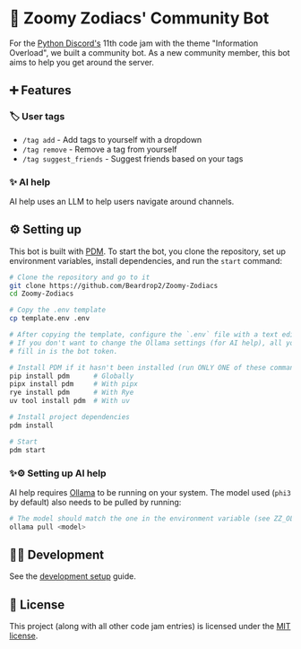 # 🤖 Zoomy Zodiacs' Community Bot

For the [Python Discord's](https://pythondiscord.com) 11th code jam with the
theme "Information Overload", we built a community bot. As a new community
member, this bot aims to help you get around the server.

## ➕ Features

### 🏷️ User tags

- `/tag add` - Add tags to yourself with a dropdown
- `/tag remove` - Remove a tag from yourself
- `/tag suggest_friends` - Suggest friends based on your tags

### ✨ AI help

AI help uses an LLM to help users navigate around channels.

## ⚙️ Setting up

This bot is built with [PDM](https://pdm-project.org). To start the bot, you
clone the repository, set up environment variables, install dependencies, and
run the `start` command:

```sh
# Clone the repository and go to it
git clone https://github.com/Beardrop2/Zoomy-Zodiacs
cd Zoomy-Zodiacs

# Copy the .env template
cp template.env .env

# After copying the template, configure the `.env` file with a text editor.
# If you don't want to change the Ollama settings (for AI help), all you need to
# fill in is the bot token.

# Install PDM if it hasn't been installed (run ONLY ONE of these commands)
pip install pdm      # Globally
pipx install pdm     # With pipx
rye install pdm      # With Rye
uv tool install pdm  # With uv

# Install project dependencies
pdm install

# Start
pdm start
```

### ✨⚙️ Setting up AI help

AI help requires [Ollama](https://ollama.com) to be running on your system. The
model used (`phi3` by default) also needs to be pulled by running:

```sh
# The model should match the one in the environment variable (see ZZ_OLLAMA_MODEL in .env)
ollama pull <model>
```

## 🧑‍💻 Development

See the [development setup](./DEV_SETUP.md) guide.

## 🔑 License

This project (along with all other code jam entries) is licensed under the
[MIT license](./LICENSE.txt).
